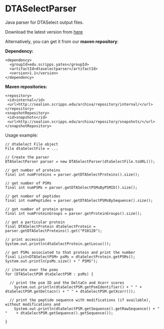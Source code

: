 # DTASelectParser
Java parser for DTASelect output files.
  
Download the latest version from [here](https://github.com/proteomicsyates/DTASelectParser/releases/latest)  

Alternatively, you can get it from our **maven repository**:  
  
**Dependency:**  
```
<dependency>  
  <groupId>edu.scripps.yates</groupId>  
  <artifactId>dtaselectparser</artifactId>  
  <version>1.1</version>  
</dependency>  
```  
  
**Maven repositories:**  
 ```
<repository>  
  <id>internal</id>  
  <url>http://sealion.scripps.edu/archiva/repository/internal/</url>  
</repository>  
<snapshotRepository>  
  <id>snapshots</id>  
  <url>http://sealion.scripps.edu/archiva/repository/snapshots/</url>  
</snapshotRepository>  
```

Usage example:  
```
// dtaSelect File object
File dtaSelectFile = ...

// Create the parser
DTASelectParser parser = new DTASelectParser(dtaSelectFile.toURL());

// get number of proteins
final int numProteins = parser.getDTASelectProteins().size();

// get number of PSMs
final int numPSMs = parser.getDTASelectPSMsByPSMID().size();

// get number of peptides
final int numPeptides = parser.getDTASelectPSMsBySequence().size();

// get number of protein groups
final int numProteinGroups = parser.getProteinGroups().size();

// get a particular protein
final DTASelectProtein dtaSelectProtein = parser.getDTASelectProteins().get("P10120");

// print accession
System.out.println(dtaSelectProtein.getLocus());

// get PSMs associated to that protein and print the number
final List<DTASelectPSM> psMs = dtaSelectProtein.getPSMs();
System.out.println(psMs.size() + " PSMS");

// iterate over the psms
for (DTASelectPSM dtaSelectPSM : psMs) {

  // print the psm ID and the DeltaCn and Xcorr scores
	System.out.println(dtaSelectPSM.getPsmIdentifier() + " " + dtaSelectPSM.getDeltacn() + " " + dtaSelectPSM.getXcorr());
	
  // print the peptide sequence with modifications (if available), without modifications and 
	System.out.println(dtaSelectPSM.getSequence().getRawSequence() + " "	+ dtaSelectPSM.getSequence().getSequence());
	
}

```
